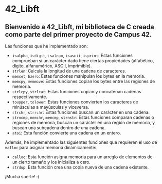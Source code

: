 # 42_Libft

## Bienvenido a 42_Libft, mi biblioteca de C creada como parte del primer proyecto de Campus 42.

Las funciones que he implementado son:

- `isalpha`, `isdigit`, `isalnum`, `isascii`, `isprint`: Estas funciones comprueban si un carácter dado tiene ciertas propiedades (alfabético, dígito, alfanumérico, ASCII, imprimible).
- `strlen`: Calcula la longitud de una cadena de caracteres.
- `memset`, `bzero`: Estas funciones manipulan los bytes en la memoria.
- `memcpy`, `memmove`: Estas funciones copian los bytes entre las regiones de memoria.
- `strlcpy`, `strlcat`: Estas funciones copian y concatenan cadenas respectivamente.
- `toupper`, `tolower`: Estas funciones convierten los caracteres de minúsculas a mayúsculas y viceversa.
- `strchr`, `strrchr`: Estas funciones buscan un carácter en una cadena.
- `strncmp`, `memchr`, `memcmp`, `strnstr`: Estas funciones comparan cadenas o regiones de memoria, buscan un carácter en una región de memoria, y buscan una subcadena dentro de una cadena.
- `atoi`: Esta función convierte una cadena en un entero.

Además, he implementado las siguientes funciones que requieren el uso de `malloc` para asignar memoria dinámicamente:

- `calloc`: Esta función asigna memoria para un arreglo de elementos de un cierto tamaño y los inicializa a cero.
- `strdup`: Esta función crea una copia nueva de una cadena existente.

¡Mucha suerte! :)

